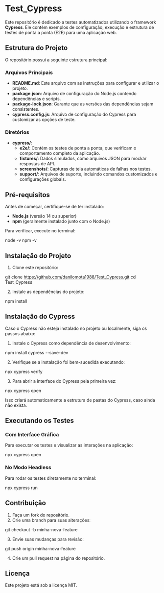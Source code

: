 # Test_Cypress

Este repositório é dedicado a testes automatizados utilizando o framework **Cypress**. Ele contém exemplos de configuração, execução e estrutura de testes de ponta a ponta (E2E) para uma aplicação web.

## Estrutura do Projeto

O repositório possui a seguinte estrutura principal:

### Arquivos Principais

- **README.md**: Este arquivo com as instruções para configurar e utilizar o projeto.
- **package.json**: Arquivo de configuração do Node.js contendo dependências e scripts.
- **package-lock.json**: Garante que as versões das dependências sejam consistentes.
- **cypress.config.js**: Arquivo de configuração do Cypress para customizar as opções de teste.

### Diretórios

- **cypress/**:
  - **e2e/**: Contém os testes de ponta a ponta, que verificam o comportamento completo da aplicação.
  - **fixtures/**: Dados simulados, como arquivos JSON para mockar respostas de API.
  - **screenshots/**: Capturas de tela automáticas de falhas nos testes.
  - **support/**: Arquivos de suporte, incluindo comandos customizados e configurações globais.

## Pré-requisitos

Antes de começar, certifique-se de ter instalado:

- **Node.js** (versão 14 ou superior)
- **npm** (geralmente instalado junto com o Node.js)

Para verificar, execute no terminal:

node -v npm -v

## Instalação do Projeto

1. Clone este repositório:

git clone https://github.com/danilomota1988/Test_Cypress.git cd Test_Cypress

2. Instale as dependências do projeto:

npm install

## Instalação do Cypress

Caso o Cypress não esteja instalado no projeto ou localmente, siga os passos abaixo:

1. Instale o Cypress como dependência de desenvolvimento:

npm install cypress --save-dev


2. Verifique se a instalação foi bem-sucedida executando:

npx cypress verify


3. Para abrir a interface do Cypress pela primeira vez:

npx cypress open


Isso criará automaticamente a estrutura de pastas do Cypress, caso ainda não exista.

## Executando os Testes

### Com Interface Gráfica

Para executar os testes e visualizar as interações na aplicação:

npx cypress open

### No Modo Headless

Para rodar os testes diretamente no terminal:

npx cypress run

## Contribuição

1. Faça um fork do repositório.
2. Crie uma branch para suas alterações:

git checkout -b minha-nova-feature

3. Envie suas mudanças para revisão:

git push origin minha-nova-feature

4. Crie um pull request na página do repositório.

## Licença

Este projeto está sob a licença MIT.
